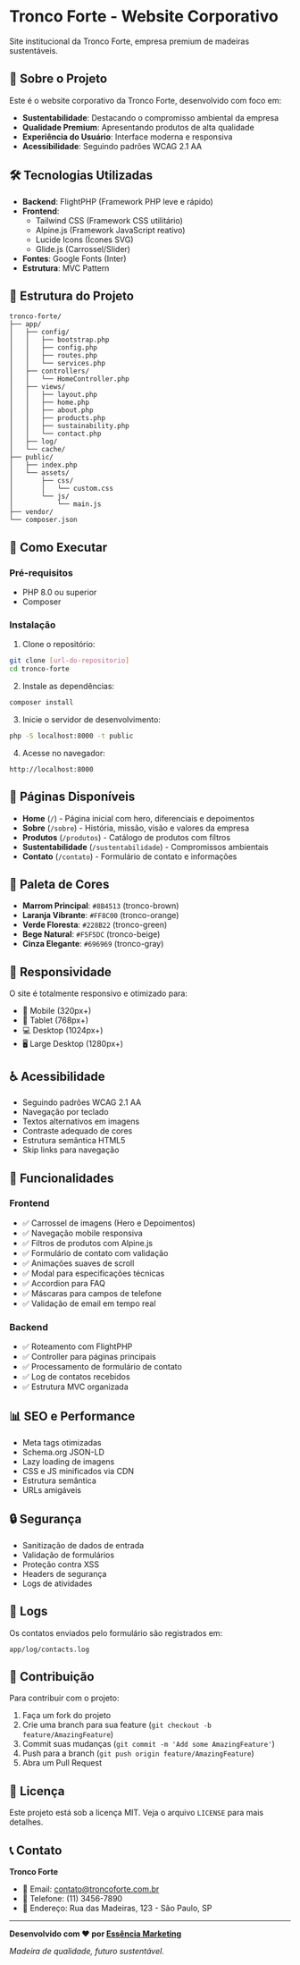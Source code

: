 # Tronco Forte - Website Corporativo

Site institucional da Tronco Forte, empresa premium de madeiras sustentáveis.

## 🌳 Sobre o Projeto

Este é o website corporativo da Tronco Forte, desenvolvido com foco em:
- **Sustentabilidade**: Destacando o compromisso ambiental da empresa
- **Qualidade Premium**: Apresentando produtos de alta qualidade
- **Experiência do Usuário**: Interface moderna e responsiva
- **Acessibilidade**: Seguindo padrões WCAG 2.1 AA

## 🛠️ Tecnologias Utilizadas

- **Backend**: FlightPHP (Framework PHP leve e rápido)
- **Frontend**: 
  - Tailwind CSS (Framework CSS utilitário)
  - Alpine.js (Framework JavaScript reativo)
  - Lucide Icons (Ícones SVG)
  - Glide.js (Carrossel/Slider)
- **Fontes**: Google Fonts (Inter)
- **Estrutura**: MVC Pattern

## 📁 Estrutura do Projeto

```
tronco-forte/
├── app/
│   ├── config/
│   │   ├── bootstrap.php
│   │   ├── config.php
│   │   ├── routes.php
│   │   └── services.php
│   ├── controllers/
│   │   └── HomeController.php
│   ├── views/
│   │   ├── layout.php
│   │   ├── home.php
│   │   ├── about.php
│   │   ├── products.php
│   │   ├── sustainability.php
│   │   └── contact.php
│   ├── log/
│   └── cache/
├── public/
│   ├── index.php
│   └── assets/
│       ├── css/
│       │   └── custom.css
│       └── js/
│           └── main.js
├── vendor/
└── composer.json
```

## 🚀 Como Executar

### Pré-requisitos
- PHP 8.0 ou superior
- Composer

### Instalação

1. Clone o repositório:
```bash
git clone [url-do-repositorio]
cd tronco-forte
```

2. Instale as dependências:
```bash
composer install
```

3. Inicie o servidor de desenvolvimento:
```bash
php -S localhost:8000 -t public
```

4. Acesse no navegador:
```
http://localhost:8000
```

## 📄 Páginas Disponíveis

- **Home** (`/`) - Página inicial com hero, diferenciais e depoimentos
- **Sobre** (`/sobre`) - História, missão, visão e valores da empresa
- **Produtos** (`/produtos`) - Catálogo de produtos com filtros
- **Sustentabilidade** (`/sustentabilidade`) - Compromissos ambientais
- **Contato** (`/contato`) - Formulário de contato e informações

## 🎨 Paleta de Cores

- **Marrom Principal**: `#8B4513` (tronco-brown)
- **Laranja Vibrante**: `#FF8C00` (tronco-orange)
- **Verde Floresta**: `#228B22` (tronco-green)
- **Bege Natural**: `#F5F5DC` (tronco-beige)
- **Cinza Elegante**: `#696969` (tronco-gray)

## 📱 Responsividade

O site é totalmente responsivo e otimizado para:
- 📱 Mobile (320px+)
- 📱 Tablet (768px+)
- 💻 Desktop (1024px+)
- 🖥️ Large Desktop (1280px+)

## ♿ Acessibilidade

- Seguindo padrões WCAG 2.1 AA
- Navegação por teclado
- Textos alternativos em imagens
- Contraste adequado de cores
- Estrutura semântica HTML5
- Skip links para navegação

## 🔧 Funcionalidades

### Frontend
- ✅ Carrossel de imagens (Hero e Depoimentos)
- ✅ Navegação mobile responsiva
- ✅ Filtros de produtos com Alpine.js
- ✅ Formulário de contato com validação
- ✅ Animações suaves de scroll
- ✅ Modal para especificações técnicas
- ✅ Accordion para FAQ
- ✅ Máscaras para campos de telefone
- ✅ Validação de email em tempo real

### Backend
- ✅ Roteamento com FlightPHP
- ✅ Controller para páginas principais
- ✅ Processamento de formulário de contato
- ✅ Log de contatos recebidos
- ✅ Estrutura MVC organizada

## 📊 SEO e Performance

- Meta tags otimizadas
- Schema.org JSON-LD
- Lazy loading de imagens
- CSS e JS minificados via CDN
- Estrutura semântica
- URLs amigáveis

## 🔒 Segurança

- Sanitização de dados de entrada
- Validação de formulários
- Proteção contra XSS
- Headers de segurança
- Logs de atividades

## 📝 Logs

Os contatos enviados pelo formulário são registrados em:
```
app/log/contacts.log
```

## 🤝 Contribuição

Para contribuir com o projeto:

1. Faça um fork do projeto
2. Crie uma branch para sua feature (`git checkout -b feature/AmazingFeature`)
3. Commit suas mudanças (`git commit -m 'Add some AmazingFeature'`)
4. Push para a branch (`git push origin feature/AmazingFeature`)
5. Abra um Pull Request

## 📄 Licença

Este projeto está sob a licença MIT. Veja o arquivo `LICENSE` para mais detalhes.

## 📞 Contato

**Tronco Forte**
- 📧 Email: contato@troncoforte.com.br
- 📱 Telefone: (11) 3456-7890
- 📍 Endereço: Rua das Madeiras, 123 - São Paulo, SP

---

**Desenvolvido com ❤️ por [Essência Marketing](https://essenciamarketing.com.br)**

*Madeira de qualidade, futuro sustentável.*